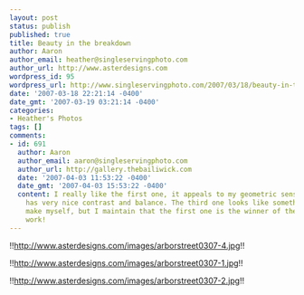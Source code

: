 ```yaml
---
layout: post
status: publish
published: true
title: Beauty in the breakdown
author: Aaron
author_email: heather@singleservingphoto.com
author_url: http://www.asterdesigns.com
wordpress_id: 95
wordpress_url: http://www.singleservingphoto.com/2007/03/18/beauty-in-the-breakdown/
date: '2007-03-18 22:21:14 -0400'
date_gmt: '2007-03-19 03:21:14 -0400'
categories:
- Heather's Photos
tags: []
comments:
- id: 691
  author: Aaron
  author_email: aaron@singleservingphoto.com
  author_url: http://gallery.thebailiwick.com
  date: '2007-04-03 11:53:22 -0400'
  date_gmt: '2007-04-03 15:53:22 -0400'
  content: I really like the first one, it appeals to my geometric sensibilities and
    has very nice contrast and balance. The third one looks like something I might
    make myself, but I maintain that the first one is the winner of the group. Nice
    work!
---
```

!!http://www.asterdesigns.com/images/arborstreet0307-4.jpg!!

!!http://www.asterdesigns.com/images/arborstreet0307-1.jpg!!

!!http://www.asterdesigns.com/images/arborstreet0307-2.jpg!!
